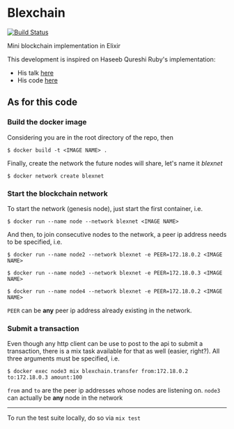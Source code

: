 # Blexchain
[![Build Status](https://travis-ci.org/fdibartolo/blexchain.svg?branch=master)](https://travis-ci.org/fdibartolo/blexchain)

Mini blockchain implementation in Elixir

This development is inspired on Haseeb Qureshi Ruby's implementation:
  * His talk [here](https://www.youtube.com/watch?v=3aJI1ABdjQk)
  * His code [here](https://github.com/Haseeb-Qureshi/lets-build-a-blockchain)


## As for this code

### Build the docker image

Considering you are in the root directory of the repo, then

`$ docker build -t <IMAGE NAME> .`

Finally, create the network the future nodes will share, let's name it _blexnet_

`$ docker network create blexnet`

### Start the blockchain network

To start the network (genesis node), just start the first container, i.e.

`$ docker run --name node --network blexnet <IMAGE NAME>`

And then, to join consecutive nodes to the network, a peer ip address needs to be specified, i.e.

`$ docker run --name node2 --network blexnet -e PEER=172.18.0.2 <IMAGE NAME>`

`$ docker run --name node3 --network blexnet -e PEER=172.18.0.3 <IMAGE NAME>`

`$ docker run --name node4 --network blexnet -e PEER=172.18.0.2 <IMAGE NAME>`

`PEER` can be __any__ peer ip address already existing in the network.

### Submit a transaction

Even though any http client can be use to post to the api to submit a transaction, there is a mix task available for that as well (easier, right?). All three arguments must be specified, i.e.

`$ docker exec node3 mix blexchain.transfer from:172.18.0.2 to:172.18.0.3 amount:100`

`from` and `to` are the peer ip addresses whose nodes are listening on.
`node3` can actually be __any__ node in the network

---

To run the test suite locally, do so via `mix test`
